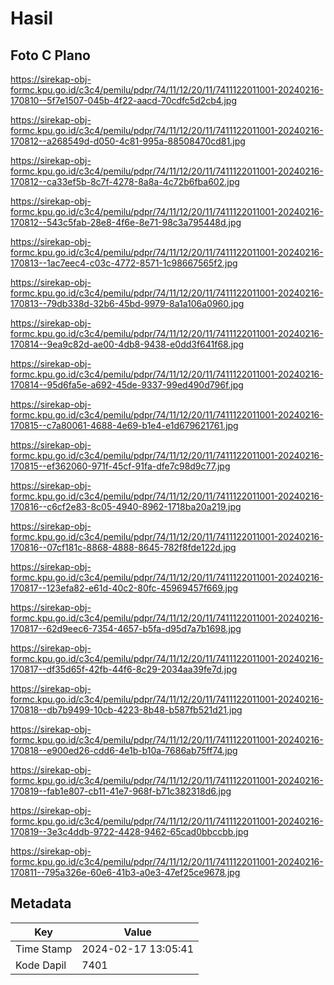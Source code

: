 # Hasil

## Foto C Plano

https://sirekap-obj-formc.kpu.go.id/c3c4/pemilu/pdpr/74/11/12/20/11/7411122011001-20240216-170810--5f7e1507-045b-4f22-aacd-70cdfc5d2cb4.jpg

https://sirekap-obj-formc.kpu.go.id/c3c4/pemilu/pdpr/74/11/12/20/11/7411122011001-20240216-170812--a268549d-d050-4c81-995a-88508470cd81.jpg

https://sirekap-obj-formc.kpu.go.id/c3c4/pemilu/pdpr/74/11/12/20/11/7411122011001-20240216-170812--ca33ef5b-8c7f-4278-8a8a-4c72b6fba602.jpg

https://sirekap-obj-formc.kpu.go.id/c3c4/pemilu/pdpr/74/11/12/20/11/7411122011001-20240216-170812--543c5fab-28e8-4f6e-8e71-98c3a795448d.jpg

https://sirekap-obj-formc.kpu.go.id/c3c4/pemilu/pdpr/74/11/12/20/11/7411122011001-20240216-170813--1ac7eec4-c03c-4772-8571-1c98667565f2.jpg

https://sirekap-obj-formc.kpu.go.id/c3c4/pemilu/pdpr/74/11/12/20/11/7411122011001-20240216-170813--79db338d-32b6-45bd-9979-8a1a106a0960.jpg

https://sirekap-obj-formc.kpu.go.id/c3c4/pemilu/pdpr/74/11/12/20/11/7411122011001-20240216-170814--9ea9c82d-ae00-4db8-9438-e0dd3f641f68.jpg

https://sirekap-obj-formc.kpu.go.id/c3c4/pemilu/pdpr/74/11/12/20/11/7411122011001-20240216-170814--95d6fa5e-a692-45de-9337-99ed490d796f.jpg

https://sirekap-obj-formc.kpu.go.id/c3c4/pemilu/pdpr/74/11/12/20/11/7411122011001-20240216-170815--c7a80061-4688-4e69-b1e4-e1d679621761.jpg

https://sirekap-obj-formc.kpu.go.id/c3c4/pemilu/pdpr/74/11/12/20/11/7411122011001-20240216-170815--ef362060-971f-45cf-91fa-dfe7c98d9c77.jpg

https://sirekap-obj-formc.kpu.go.id/c3c4/pemilu/pdpr/74/11/12/20/11/7411122011001-20240216-170816--c6cf2e83-8c05-4940-8962-1718ba20a219.jpg

https://sirekap-obj-formc.kpu.go.id/c3c4/pemilu/pdpr/74/11/12/20/11/7411122011001-20240216-170816--07cf181c-8868-4888-8645-782f8fde122d.jpg

https://sirekap-obj-formc.kpu.go.id/c3c4/pemilu/pdpr/74/11/12/20/11/7411122011001-20240216-170817--123efa82-e61d-40c2-80fc-45969457f669.jpg

https://sirekap-obj-formc.kpu.go.id/c3c4/pemilu/pdpr/74/11/12/20/11/7411122011001-20240216-170817--62d9eec6-7354-4657-b5fa-d95d7a7b1698.jpg

https://sirekap-obj-formc.kpu.go.id/c3c4/pemilu/pdpr/74/11/12/20/11/7411122011001-20240216-170817--df35d65f-42fb-44f6-8c29-2034aa39fe7d.jpg

https://sirekap-obj-formc.kpu.go.id/c3c4/pemilu/pdpr/74/11/12/20/11/7411122011001-20240216-170818--db7b9499-10cb-4223-8b48-b587fb521d21.jpg

https://sirekap-obj-formc.kpu.go.id/c3c4/pemilu/pdpr/74/11/12/20/11/7411122011001-20240216-170818--e900ed26-cdd6-4e1b-b10a-7686ab75ff74.jpg

https://sirekap-obj-formc.kpu.go.id/c3c4/pemilu/pdpr/74/11/12/20/11/7411122011001-20240216-170819--fab1e807-cb11-41e7-968f-b71c382318d6.jpg

https://sirekap-obj-formc.kpu.go.id/c3c4/pemilu/pdpr/74/11/12/20/11/7411122011001-20240216-170819--3e3c4ddb-9722-4428-9462-65cad0bbccbb.jpg

https://sirekap-obj-formc.kpu.go.id/c3c4/pemilu/pdpr/74/11/12/20/11/7411122011001-20240216-170811--795a326e-60e6-41b3-a0e3-47ef25ce9678.jpg


## Metadata

| Key        | Value               |
| ---------- | ------------------- |
| Time Stamp | 2024-02-17 13:05:41 |
| Kode Dapil | 7401                |



